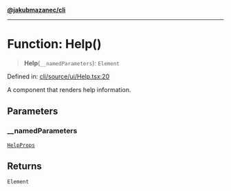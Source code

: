 [**@jakubmazanec/cli**](../README.md)

---

# Function: Help()

> **Help**(`__namedParameters`): `Element`

Defined in:
[cli/source/ui/Help.tsx:20](https://github.com/jakubmazanec/tools/blob/acfa246dbb1035f65efb7fa114167a3cbefca108/packages/cli/source/ui/Help.tsx#L20)

A component that renders help information.

## Parameters

### \_\_namedParameters

[`HelpProps`](../type-aliases/HelpProps.md)

## Returns

`Element`

